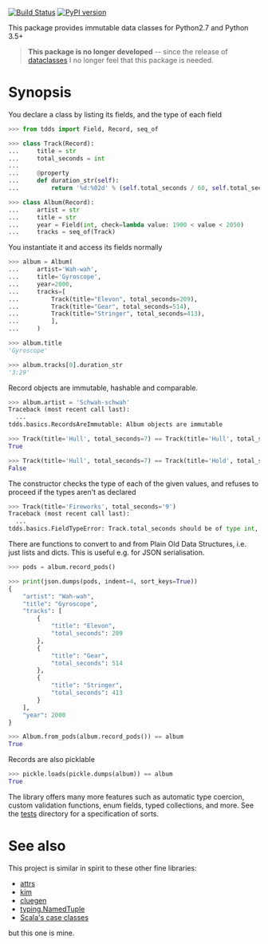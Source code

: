 [![Build Status](https://travis-ci.org/saintamh/tdds.svg?branch=master)](https://travis-ci.org/saintamh/tdds)
[![PyPI version](https://badge.fury.io/py/tdds.svg)](https://pypi.org/project/tdds/)

This package provides immutable data classes for Python2.7 and Python 3.5+


> **This package is no longer developed** -- since the release of
> [dataclasses](https://docs.python.org/3/library/dataclasses.html)
> I no longer feel that this package is needed.


Synopsis
========

You declare a class by listing its fields, and the type of each field

```python
>>> from tdds import Field, Record, seq_of

>>> class Track(Record):
...     title = str
...     total_seconds = int
...
...     @property
...     def duration_str(self):
...         return '%d:%02d' % (self.total_seconds / 60, self.total_seconds % 60)

>>> class Album(Record):
...     artist = str
...     title = str
...     year = Field(int, check=lambda value: 1900 < value < 2050)
...     tracks = seq_of(Track)
```

You instantiate it and access its fields normally

```python
>>> album = Album(
...     artist='Wah-wah',
...     title='Gyroscope',
...     year=2000,
...     tracks=[
...         Track(title="Elevon", total_seconds=209),
...         Track(title="Gear", total_seconds=514),
...         Track(title="Stringer", total_seconds=413),
...         ],
...     )

>>> album.title
'Gyroscope'

>>> album.tracks[0].duration_str
'3:29'
```

Record objects are immutable, hashable and comparable.

```python
>>> album.artist = 'Schwah-schwah'
Traceback (most recent call last):
  ...
tdds.basics.RecordsAreImmutable: Album objects are immutable

>>> Track(title='Hull', total_seconds=7) == Track(title='Hull', total_seconds=7)
True

>>> Track(title='Hull', total_seconds=7) == Track(title='Hold', total_seconds=8)
False
```

The constructor checks the type of each of the given values, and refuses to proceed if the types aren't as declared

```python
>>> Track(title='Fireworks', total_seconds='9')
Traceback (most recent call last):
  ...
tdds.basics.FieldTypeError: Track.total_seconds should be of type int, not str ('9')
```

There are functions to convert to and from Plain Old Data Structures, i.e. just lists and dicts. This is useful e.g. for JSON serialisation.

```python
>>> pods = album.record_pods()

>>> print(json.dumps(pods, indent=4, sort_keys=True))
{
    "artist": "Wah-wah",
    "title": "Gyroscope",
    "tracks": [
        {
            "title": "Elevon",
            "total_seconds": 209
        },
        {
            "title": "Gear",
            "total_seconds": 514
        },
        {
            "title": "Stringer",
            "total_seconds": 413
        }
    ],
    "year": 2000
}

>>> Album.from_pods(album.record_pods()) == album
True
```

Records are also picklable

```python
>>> pickle.loads(pickle.dumps(album)) == album
True
```

The library offers many more features such as automatic type coercion, custom validation functions, enum fields, typed collections,
and more. See the [tests](tests) directory for a specification of sorts.


See also
========

This project is similar in spirit to these other fine libraries:

* [attrs](https://www.attrs.org/)
* [kim](https://kim.readthedocs.io/)
* [cluegen](https://github.com/dabeaz/cluegen)
* [typing.NamedTuple](https://docs.python.org/3.8/library/typing.html#typing.NamedTuple)
* [Scala's case classes](https://docs.scala-lang.org/tour/case-classes.html)

but this one is mine.
